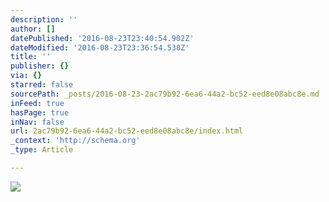 ```yaml
---
description: ''
author: []
datePublished: '2016-08-23T23:40:54.902Z'
dateModified: '2016-08-23T23:36:54.538Z'
title: ''
publisher: {}
via: {}
starred: false
sourcePath: _posts/2016-08-23-2ac79b92-6ea6-44a2-bc52-eed8e08abc8e.md
inFeed: true
hasPage: true
inNav: false
url: 2ac79b92-6ea6-44a2-bc52-eed8e08abc8e/index.html
_context: 'http://schema.org'
_type: Article

---
```

![](https://the-grid-user-content.s3-us-west-2.amazonaws.com/5a9fa125-9050-455f-8a63-0341cea3cb01.jpg)